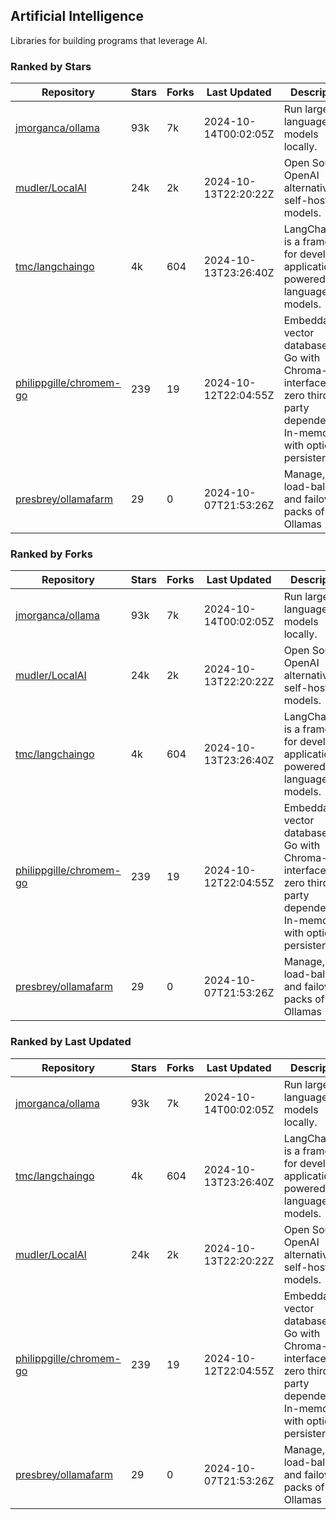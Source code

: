 ## Artificial Intelligence

Libraries for building programs that leverage AI.

### Ranked by Stars

| Repository | Stars | Forks | Last Updated | Description | 
|------------|-------|-------|--------------|-------------|
| [jmorganca/ollama](https://github.com/jmorganca/ollama) | 93k | 7k | 2024-10-14T00:02:05Z |  Run large language models locally. |
| [mudler/LocalAI](https://github.com/mudler/LocalAI) | 24k | 2k | 2024-10-13T22:20:22Z |  Open Source OpenAI alternative, self-host AI models. |
| [tmc/langchaingo](https://github.com/tmc/langchaingo) | 4k | 604 | 2024-10-13T23:26:40Z |  LangChainGo is a framework for developing applications powered by language models. |
| [philippgille/chromem-go](https://github.com/philippgille/chromem-go) | 239 | 19 | 2024-10-12T22:04:55Z |  Embeddable vector database for Go with Chroma-like interface and zero third-party dependencies. In-memory with optional persistence. |
| [presbrey/ollamafarm](https://github.com/presbrey/ollamafarm) | 29 | 0 | 2024-10-07T21:53:26Z |  Manage, load-balance, and failover packs of Ollamas |

### Ranked by Forks

| Repository | Stars | Forks | Last Updated | Description | 
|------------|-------|-------|--------------|-------------|
| [jmorganca/ollama](https://github.com/jmorganca/ollama) | 93k | 7k | 2024-10-14T00:02:05Z |  Run large language models locally. |
| [mudler/LocalAI](https://github.com/mudler/LocalAI) | 24k | 2k | 2024-10-13T22:20:22Z |  Open Source OpenAI alternative, self-host AI models. |
| [tmc/langchaingo](https://github.com/tmc/langchaingo) | 4k | 604 | 2024-10-13T23:26:40Z |  LangChainGo is a framework for developing applications powered by language models. |
| [philippgille/chromem-go](https://github.com/philippgille/chromem-go) | 239 | 19 | 2024-10-12T22:04:55Z |  Embeddable vector database for Go with Chroma-like interface and zero third-party dependencies. In-memory with optional persistence. |
| [presbrey/ollamafarm](https://github.com/presbrey/ollamafarm) | 29 | 0 | 2024-10-07T21:53:26Z |  Manage, load-balance, and failover packs of Ollamas |

### Ranked by Last Updated

| Repository | Stars | Forks | Last Updated | Description | 
|------------|-------|-------|--------------|-------------|
| [jmorganca/ollama](https://github.com/jmorganca/ollama) | 93k | 7k | 2024-10-14T00:02:05Z |  Run large language models locally. |
| [tmc/langchaingo](https://github.com/tmc/langchaingo) | 4k | 604 | 2024-10-13T23:26:40Z |  LangChainGo is a framework for developing applications powered by language models. |
| [mudler/LocalAI](https://github.com/mudler/LocalAI) | 24k | 2k | 2024-10-13T22:20:22Z |  Open Source OpenAI alternative, self-host AI models. |
| [philippgille/chromem-go](https://github.com/philippgille/chromem-go) | 239 | 19 | 2024-10-12T22:04:55Z |  Embeddable vector database for Go with Chroma-like interface and zero third-party dependencies. In-memory with optional persistence. |
| [presbrey/ollamafarm](https://github.com/presbrey/ollamafarm) | 29 | 0 | 2024-10-07T21:53:26Z |  Manage, load-balance, and failover packs of Ollamas |


